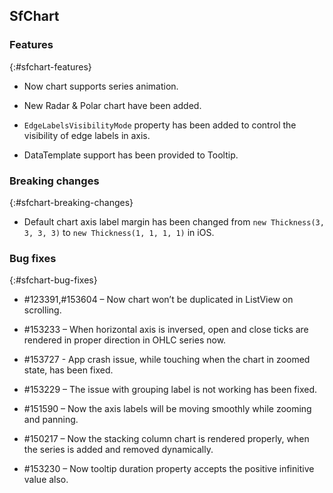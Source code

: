 ## SfChart

### Features
{:#sfchart-features}

* Now chart supports series animation.

* New Radar & Polar chart have been added.

* `EdgeLabelsVisibilityMode` property has been added to control the visibility of edge labels in axis.

* DataTemplate support has been provided to Tooltip.

### Breaking changes
{:#sfchart-breaking-changes}

* Default chart axis label margin has been changed from `new Thickness(3, 3, 3, 3)` to `new Thickness(1, 1, 1, 1)` in iOS.

### Bug fixes
{:#sfchart-bug-fixes}

* \#123391,#153604 – Now chart won’t be duplicated in ListView on scrolling.

* \#153233 – When horizontal axis is inversed, open and close ticks are rendered in proper direction in OHLC series now.

* \#153727 - App crash issue, while touching when the chart in zoomed state, has been fixed.

* \#153229 – The issue with grouping label is not working has been fixed.

* \#151590 – Now the axis labels will be moving smoothly while zooming and panning.

* \#150217 – Now the stacking column chart is rendered properly, when the series is added and removed dynamically.

* \#153230 – Now tooltip duration property accepts the positive infinitive value also.

